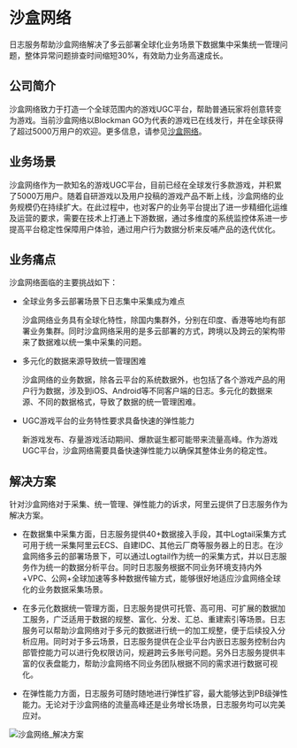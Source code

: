 # 沙盒网络

日志服务帮助沙盒网络解决了多云部署全球化业务场景下数据集中采集统一管理问题，整体异常问题排查时间缩短30%，有效助力业务高速成长。

## 公司简介

沙盒网络致力于打造一个全球范围内的游戏UGC平台，帮助普通玩家将创意转变为游戏。当前沙盒网络以Blockman GO为代表的游戏已在线发行，并在全球获得了超过5000万用户的欢迎。更多信息，请参见[沙盒网络](https://www.baidu.com/link?url=Up9z0kW5bsJih9lVaQu7MO7GsA_w1iTlDGfJyy6xsx5k3x4Y267apT1ZOR3UhJnk&wd=&eqid=ca04b841002145b60000000460af4312)。

## 业务场景

沙盒网络作为一款知名的游戏UGC平台，目前已经在全球发行多款游戏，并积累了5000万用户。随着自研游戏以及用户投稿的游戏产品不断上线，沙盒网络的业务规模仍在持续扩大。在此过程中，也对客户的业务平台提出了进一步精细化运维及运营的要求，需要在技术上打通上下游数据，通过多维度的系统监控体系进一步提高平台稳定性保障用户体验，通过用户行为数据分析来反哺产品的迭代优化。

## 业务痛点

沙盒网络面临的主要挑战如下：

-   全球业务多云部署场景下日志集中采集成为难点

    沙盒网络业务具有全球化特性，除国内集群外，分别在印度、香港等地均有部署业务集群。同时沙盒网络采用的是多云部署的方式，跨境以及跨云的架构带来了数据难以统一集中采集的问题。

-   多元化的数据来源导致统一管理困难

    沙盒网络的业务数据，除各云平台的系统数据外，也包括了各个游戏产品的用户行为数据，涉及到iOS、Android等不同客户端的日志。多元化的数据来源、不同的数据格式，导致了数据的统一管理困难。

-   UGC游戏平台的业务特性要求具备快速的弹性能力

    新游戏发布、存量游戏活动期间、爆款诞生都可能带来流量高峰。作为游戏UGC平台，沙盒网络需要具备快速弹性能力以确保其整体业务的稳定性。


## 解决方案

针对沙盒网络对于采集、统一管理、弹性能力的诉求，阿里云提供了日志服务作为解决方案。

-   在数据集中采集方面，日志服务提供40+数据接入手段，其中Logtail采集方式可用于统一采集阿里云ECS、自建IDC、其他云厂商等服务器上的日志。在沙盒网络多云的部署场景下，可以通过Logtail作为统一的采集方式，并以日志服务作为统一的数据分析平台。同时日志服务根据不同业务环境支持内外+VPC、公网+全球加速等多种数据传输方式，能够很好地适应沙盒网络全球化的业务数据采集场景。

-   在多元化数据统一管理方面，日志服务提供可托管、高可用、可扩展的数据加工服务，广泛适用于数据的规整、富化、分发、汇总、重建索引等场景。日志服务可以帮助沙盒网络对于多元的数据进行统一的加工规整，便于后续投入分析应用。同时对于多云场景，日志服务提供在企业平台内嵌日志服务控制台内部管控能力可以进行免权限访问，规避跨云多账号问题。另外日志服务提供丰富的仪表盘能力，帮助沙盒网络不同业务团队根据不同的需求进行数据可视化。

-   在弹性能力方面，日志服务可随时随地进行弹性扩容，最大能够达到PB级弹性能力。无论对于沙盒网络的流量高峰还是业务增长场景，日志服务均可以完美应对。


![沙盒网络_解决方案](https://static-aliyun-doc.oss-accelerate.aliyuncs.com/assets/img/zh-CN/3345491261/p271797.png)

